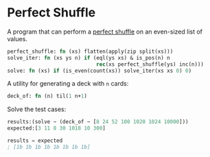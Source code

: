 # Perfect Shuffle

A program that can perform a [perfect shuffle](http://rosettacode.org/wiki/Perfect_shuffle) on an even-sized list of values.

```sml
perfect_shuffle: fn (xs) flatten(apply(zip split(xs)))
solve_iter: fn (xs ys n) if (eql(ys xs) & is_pos(n) n
                             rec(xs perfect_shuffle(ys) inc(n)))
solve: fn (xs) if (is_even(count(xs)) solve_iter(xs xs 0) 0)
```

A utility for generating a deck with `n` cards:

```sml
deck_of: fn (n) til(1 n+1)
```

Solve the test cases:

```lisp
results:(solve ~ (deck_of ~ [8 24 52 100 1020 1024 10000]))
expected:[3 11 8 30 1018 10 300]

results = expected
; [1b 1b 1b 1b 1b 1b 1b 1b]
```